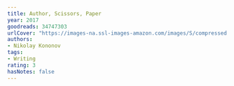 ```yaml
---
title: Author, Scissors, Paper
year: 2017
goodreads: 34747303
urlCover: "https://images-na.ssl-images-amazon.com/images/S/compressed.photo.goodreads.com/books/1491040580i/34747303.jpg"
authors:
- Nikolay Kononov
tags:
- Writing
rating: 3
hasNotes: false
---
```

